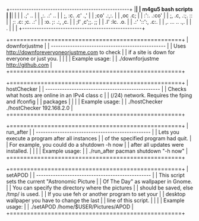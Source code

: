 +--------------------------------------------------+
|__________________________________________________|
|                m4gu5 bash scripts                |
|__________________________________________________|
|                                                  |
|          .;'     ..                              |
|            ,:.  .:'          ..                  |
|              ;, :c.          .c' .,'             |
|               ;co'            .:,:.              |
|               ,oc             .c;                |
|               :':.           .:co'               |
|              ;, .c,        .:;. ::               |
|             ;:   .c:      ;c.   .:'              |
|            :o.     ;:   .:,      ,c.             |
|           ;l'       ,c';;.        ;;             |
|          .l'         :lc.         .o.            |
|         .:'        '::':,         .c:.           |
|         ,.        ...   ..          .,.          |
|         .                                        |
|                                                  |
+--------------------------------------------------+

+==================================================+
| downforjustme                                    | 
| ------------------------------------------------ |
| Uses http://downforeveryoneorjustme.com to check |
| if a site is down for everyone or just you.      |
|                                                  |
| Example usage:                                   |
| ./downforjustme http://github.com                |
+==================================================+

+==================================================+
| hostChecker                                      |
| ------------------------------------------------ |
| Checks what hosts are online in an IPv4 class c  |
| (/24) network. Requires the fping and ifconfig   |
| packages                                         |
|                                                  |
| Example usage:                                   |
| ./hostChecker ./hostChecker 192.168.2.0          |
+==================================================+

+==================================================+
| run_after                                        |
| ------------------------------------------------ |
| Lets you execute a program after all instances   |
| of the specified program had quit.               |
| For example, you could do a shutdown -h now      |
| after all updates were installed.                |
|                                                  |
| Example usage:                                   |
| ./run_after pacman shutdown "-h now"             |
+==================================================+

+==================================================+
| setAPOD                                          |
| ------------------------------------------------ |
| This script sets the current "Astronomic Picture |
| Of The Day" as wallpaper in Gnome.               |
| You can specify the directory where the pictures |
| should be saved, else /tmp/ is used.             |
| If you use feh or another program to set your    |
| desktop wallpaper you have to change the last    |
| line of this script.                             |
|                                                  |
| Example usage:                                   |
| ./setAPOD /home/$USER/Pictures/APOD              |
+==================================================+
